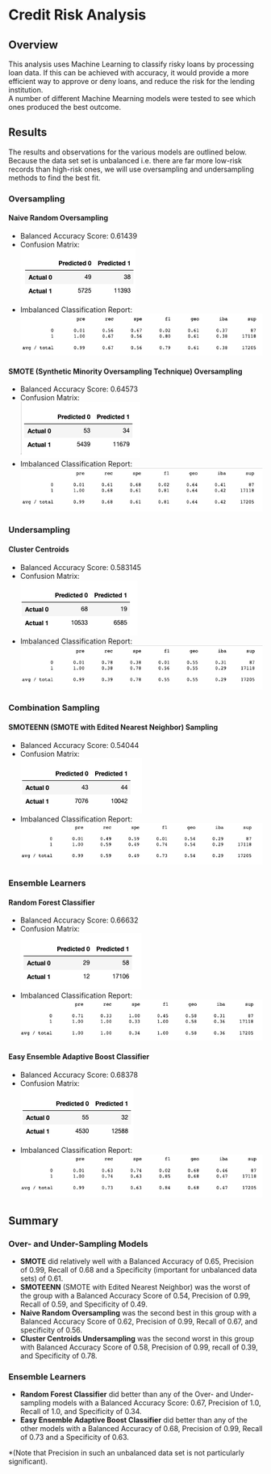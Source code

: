 # Credit Risk Analysis

## Overview
This analysis uses Machine Learning to classify risky loans by processing loan data.  If this can be achieved with accuracy, it would provide a more efficient way to approve or deny loans, and reduce the risk for the lending institution.  
A number of different Machine Mearning models were tested to see which ones produced the best outcome.

## Results
The results and observations for the various models are outlined below.  Because the data set set is unbalanced i.e. there are far more low-risk records than high-risk ones, we will use oversampling and undersampling methods to find the best fit.

### Oversampling

#### Naive Random Oversampling
- Balanced Accuracy Score: 0.61439<br>
- Confusion Matrix:<br>
<img src=Resources\NaiveRandomOversamplingCM.png></img><br>
- Imbalanced Classification Report:<br>
<img src=Resources\NaiveRandomOversamplingICR.png></img><br>

#### SMOTE (Synthetic Minority Oversampling Technique) Oversampling
- Balanced Accuracy Score: 0.64573<br>
- Confusion Matrix:<br>
<img src=Resources\SMOTE_CM.png></img><br>
- Imbalanced Classification Report:<br>
<img src=Resources\SMOTE_ICR.png></img><br>

### Undersampling

#### Cluster Centroids
- Balanced Accuracy Score: 0.583145<br>
- Confusion Matrix:<br>
<img src=Resources\CC_CM.png></img><br>
- Imbalanced Classification Report:<br>
<img src=Resources\CC_ICR.png></img><br>


### Combination Sampling

#### SMOTEENN (SMOTE with Edited Nearest Neighbor) Sampling
- Balanced Accuracy Score: 0.54044<br>
- Confusion Matrix:<br>
<img src=Resources\SMOTEENN_CM.png></img><br>
- Imbalanced Classification Report:<br>
<img src=Resources\SMOTEENN_ICR.png></img><br>

### Ensemble Learners

#### Random Forest Classifier
- Balanced Accuracy Score: 0.66632<br>
- Confusion Matrix:<br>
<img src=Resources\RF_CM.png></img><br>
- Imbalanced Classification Report:<br>
<img src=Resources\RF_ICR.png></img><br>

#### Easy Ensemble Adaptive Boost Classifier
- Balanced Accuracy Score: 0.68378<br>
- Confusion Matrix:<br>
<img src=Resources\EE_CM.png></img><br>
- Imbalanced Classification Report:<br>
<img src=Resources\EE_ICR.png></img><br>

## Summary
### Over- and Under-Sampling Models
- <b>SMOTE</b> did relatively well with a Balanced Accuracy of 0.65, Precision of 0.99, Recall of 0.68 and a Specificity (important for unbalanced data sets) of 0.61.
- <b>SMOTEENN</b> (SMOTE with Edited Nearest Neighbor) was the worst of the group with a Balanced Accuracy Score of 0.54, Precision of 0.99, Recall of 0.59, and Specificity of 0.49.
- <b>Naive Random Oversampling</b> was the second best in this group with a Balanced Accuracy Score of 0.62, Precision of 0.99, Recall of 0.67, and specificity of 0.56.
- <b>Cluster Centroids Undersampling</b> was the second worst in this group with Balanced Accuracy Score of 0.58, Precision of 0.99, recall of 0.39, and Specificity of 0.78.

### Ensemble Learners
- <b>Random Forest Classifier</b> did better than any of the Over- and Under-sampling models with a Balanced Accuracy Score: 0.67, Precision of 1.0, Recall of 1.0, and Specificity of 0.34.
- <b>Easy Ensemble Adaptive Boost Classifier</b> did better than any of the other models with a Balanced Accuracy of 0.68, Precision of 0.99, Recall of 0.73 and a Specificity of 0.63.

*(Note that Precision in such an unbalanced data set is not particularly significant).





